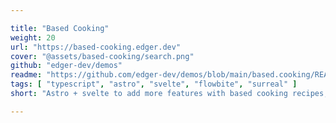 ```yaml
---

title: "Based Cooking"
weight: 20
url: "https://based-cooking.edger.dev"
cover: "@assets/based-cooking/search.png"
github: "edger-dev/demos"
readme: "https://github.com/edger-dev/demos/blob/main/based.cooking/README.md"
tags: [ "typescript", "astro", "svelte", "flowbite", "surreal" ]
short: "Astro + svelte to add more features with based cooking recipes, use a unique way to blend static site and web app, also use surrealdb.wasm in browser"

---
```


